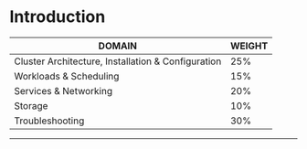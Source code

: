 # Introduction

|DOMAIN | WEIGHT |
|-------|--------|
| Cluster Architecture, Installation & Configuration | 25% |
| Workloads & Scheduling | 15% |
| Services & Networking| 20% |
| Storage |	10% |
| Troubleshooting | 30% |
---